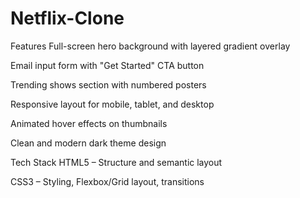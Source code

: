 # Netflix-Clone
Features
Full-screen hero background with layered gradient overlay

Email input form with "Get Started" CTA button

Trending shows section with numbered posters

Responsive layout for mobile, tablet, and desktop

Animated hover effects on thumbnails

Clean and modern dark theme design

Tech Stack
HTML5 – Structure and semantic layout

CSS3 – Styling, Flexbox/Grid layout, transitions
